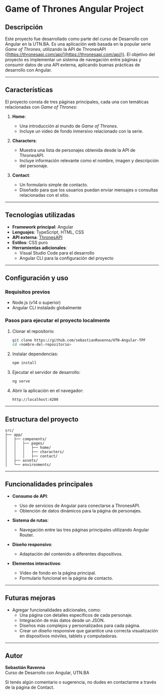 # Game of Thrones Angular Project

## Descripción

Este proyecto fue desarrollado como parte del curso de Desarrollo con Angular en la UTN.BA. Es una aplicación web basada en la popular serie *Game of Thrones*, utilizando la API de ThronesAPI ([https://thronesapi.com/api/](https://thronesapi.com/api/)). El objetivo del proyecto es implementar un sistema de navegación entre páginas y consumir datos de una API externa, aplicando buenas prácticas de desarrollo con Angular.

---

## Características

El proyecto consta de tres páginas principales, cada una con temáticas relacionadas con *Game of Thrones*:

1. **Home**:

   - Una introducción al mundo de *Game of Thrones*.
   - Incluye un video de fondo inmersivo relacionado con la serie.

2. **Characters**:

   - Muestra una lista de personajes obtenida desde la API de ThronesAPI.
   - Incluye información relevante como el nombre, imagen y descripción del personaje.

3. **Contact**:

   - Un formulario simple de contacto.
   - Diseñado para que los usuarios puedan enviar mensajes o consultas relacionadas con el sitio.

---

## Tecnologías utilizadas

- **Framework principal**: Angular
- **Lenguajes**: TypeScript, HTML, CSS
- **API externa**: [ThronesAPI](https://thronesapi.com/api/)
- **Estilos**: CSS puro
- **Herramientas adicionales**:
  - Visual Studio Code para el desarrollo
  - Angular CLI para la configuración del proyecto

---

## Configuración y uso

### Requisitos previos

- Node.js (v14 o superior)
- Angular CLI instalado globalmente

### Pasos para ejecutar el proyecto localmente

1. Clonar el repositorio:

   ```bash
   git clone https://github.com/sebastianRavenna/UTN-Angular-TPF
   cd <nombre-del-repositorio>
   ```

2. Instalar dependencias:

   ```bash
   npm install
   ```

3. Ejecutar el servidor de desarrollo:

   ```bash
   ng serve
   ```

4. Abrir la aplicación en el navegador:

   ```
   http://localhost:4200
   ```

---

## Estructura del proyecto

```
src/
├── app/
│   ├── components/
│   │   ├── pages/
│   │   │   ├── home/
│   │   │   ├── characters/
│   │   │   ├── contact/
│   ├── assets/
│   └── environments/
```

---

## Funcionalidades principales

- **Consumo de API**:

  - Uso de servicios de Angular para conectarse a ThronesAPI.
  - Obtención de datos dinámicos para la página de personajes.

- **Sistema de rutas**:

  - Navegación entre las tres páginas principales utilizando Angular Router.

- **Diseño responsivo**:

  - Adaptación del contenido a diferentes dispositivos.

- **Elementos interactivos**:

  - Video de fondo en la página principal.
  - Formulario funcional en la página de contacto.

---

## Futuras mejoras

- Agregar funcionalidades adicionales, como:
  - Una página con detalles específicos de cada personaje.
  - Integración de más datos desde un JSON.
  - Diseños más complejos y personalizados para cada página.
  - Crear un diseño responsive que garantice una correcta visualización en dispositivos móviles, tablets y computadoras.

---

## Autor

**Sebastián Ravenna**\
Curso de Desarrollo con Angular, UTN.BA

Si tenés algún comentario o sugerencia, no dudes en contactarme a través de la página de Contact.

